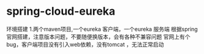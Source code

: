# spring-cloud-eureka
环境搭建
1.两个maven项目,一个eureka 客户端，一个eureka 服务端
根据spring官网搭建，注意版本问题，不要随便换版本，会有各种不兼容问题
官网上有个bug，客户端项目没有引入web依赖，没有tomcat ，无法正常启动
